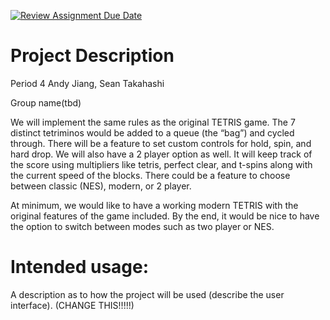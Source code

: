 [![Review Assignment Due Date](https://classroom.github.com/assets/deadline-readme-button-22041afd0340ce965d47ae6ef1cefeee28c7c493a6346c4f15d667ab976d596c.svg)](https://classroom.github.com/a/YxXKqIeT)
# Project Description

Period 4
Andy Jiang, Sean Takahashi

Group name(tbd)

We will implement the same rules as the original TETRIS game. The 7 distinct tetriminos would be added to a queue (the “bag”) and cycled through. There will be a feature to set custom controls for hold, spin, and hard drop. We will also have a 2 player option as well. It will keep track of the score using multipliers like tetris, perfect clear, and t-spins along with the current speed of the blocks. There could be a feature to choose between classic (NES), modern, or 2 player.

At minimum, we would like to have a working modern TETRIS with the original features of the game included. By the end, it would be nice to have the option to switch between modes such as two player or NES. 

# Intended usage:

A description as to how the project will be used (describe the user interface). (CHANGE THIS!!!!!)
